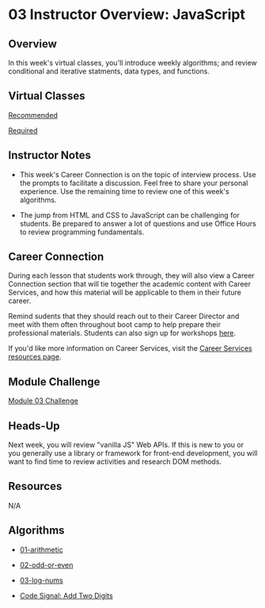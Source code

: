 # 03 Instructor Overview: JavaScript

## Overview

In this week's virtual classes, you'll introduce weekly algorithms; and review conditional and iterative statments, data types, and functions. 

## Virtual Classes

[Recommended](./03.1-RECOMMENDED.md)

[Required](./03.2-REQUIRED.md)

## Instructor Notes

* This week's Career Connection is on the topic of interview process. Use the prompts to facilitate a discussion. Feel free to share your personal experience. Use the remaining time to review one of this week's algorithms. 

* The jump from HTML and CSS to JavaScript can be challenging for students. Be prepared to answer a lot of questions and use Office Hours to review programming fundamentals.

## Career Connection

During each lesson that students work through, they will also view a Career Connection section that will tie together the academic content with Career Services, and how this material will be applicable to them in their future career.

Remind sudents that they should reach out to their Career Director and meet with them often throughout boot camp to help prepare their professional materials. Students can also sign up for workshops [here](https://careerservicesonlineevents.splashthat.com/).

If you'd like more information on Career Services, visit the [Career Services resources page](http://bit.ly/CodingCS).

## Module Challenge

[Module 03 Challenge](../../01-Class-Content/03-JavaScript/02-Challenge)

## Heads-Up

Next week, you will review "vanilla JS" Web APIs. If this is new to you or you generally use a library or framework for front-end development, you will want to find time to review activities and research DOM methods. 

## Resources

N/A

## Algorithms

  * [01-arithmetic](../../01-Class-Content/03-JavaScript/03-Algorithms/01-arithmetic)

  * [02-odd-or-even](../../01-Class-Content/03-JavaScript/03-Algorithms/02-odd-or-even)

  * [03-log-nums](../../01-Class-Content/03-JavaScript/03-Algorithms/03-log-nums)

  * [Code Signal: Add Two Digits](https://app.codesignal.com/public-test/a2kjXwqf8v7vnGnks/7hyvjF58AaTiQW)